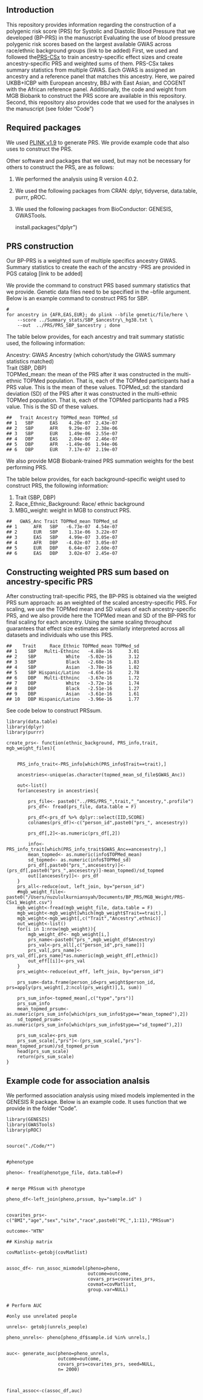 ## Introduction

This repository provides information regarding the construction of a
polygenic risk score (PRS) for Systolic and Diastolic Blood Pressure
that we developed (BP-PRS) in the manuscript Evaluating the use of blood
pressure polygenic risk scores based on the largest available GWAS
across race/ethnic background groups (link to be added) First, we used
and followed the[PRS-CSx](https://github.com/getian107/PRScsx "PRS-CSx")
to train ancestry-specific effect sizes and create ancestry-specific PRS
and weighted sums of them. PRS-CSx takes summary statistics from
multiple GWAS. Each GWAS is assigned an ancestry and a reference panel
that matches this ancestry. Here, we paired UKBB+ICBP with European
ancestry, BBJ with East Asian, and COGENT with the African reference
panel. Additionally, the code and weight from MGB Biobank to construct
the PRS score are available in this repository. Second, this repository
also provides code that we used for the analyses in the manuscript (see
folder “Code”)

## Required packages

We used [PLINK v1.9](https://www.cog-genomics.org/plink/ "PLINK v1.9")
to generate PRS. We provide example code that also uses to construct the
PRS.

Other software and packages that we used, but may not be necessary for
others to construct the PRS, are as follows:  
1. We performed the analysis using R version 4.0.2.  
2. We used the following packages from CRAN: dplyr, tidyverse,
data.table, purrr, pROC.  
3. We used the following packages from BioConductor: GENESIS,
GWASTools.  

    install.packages("dplyr")

## PRS construction

Our BP-PRS is a weighted sum of multiple specifics ancestry GWAS.
Summary statistics to create the each of the ancstry -PRS are provided
in PGS catalog \[link to be added\]

We provide the command to construct PRS based summary statistics that we
provide. Genetic data files need to be specified in the –bfile argument.
Below is an example command to construct PRS for SBP.

    #
    for ancestry in {AFR,EAS,EUR}; do plink --bfile genetic/file/here \
        --score ../Summary_stats/SBP_$ancestry\_hg38.txt \
        --out  ../PRS/PRS_SBP_$ancestry ; done

The table below provides, for each ancestry and trait summary statistic
used, the following information:

Ancestry: GWAS Ancestry (which cohort/study the GWAS summary statistics
matched)  
Trait (SBP, DBP)  
TOPMed\_mean: the mean of the PRS after it was constructed in the
multi-ethnic TOPMed population. That is, each of the TOPMed participants
had a PRS value. This is the mean of these values. TOPMed\_sd: the
standard deviation (SD) of the PRS after it was constructed in the
multi-ethnic TOPMed population. That is, each of the TOPMed participants
had a PRS value. This is the SD of these values.

    ##   Trait Ancestry TOPMed_mean TOPMed_sd
    ## 1   SBP      EAS    4.20e-07  2.43e-07
    ## 2   SBP      AFR    9.29e-07  2.38e-06
    ## 3   SBP      EUR    1.49e-06  2.55e-07
    ## 4   DBP      EAS    2.04e-07  2.46e-07
    ## 5   DBP      AFR   -1.49e-06  1.94e-06
    ## 6   DBP      EUR    7.17e-07  2.19e-07

We also provide MGB Biobank-trained PRS summation weights for the best
performing PRS.

The table below provides, for each background-specific weight used to
construct PRS, the following information:  

1.  Trait (SBP, DBP)  
2.  Race\_Ethnic\_Background: Race/ ethnic background
3.  MBG\_weight: weight in MGB to construct PRS.

<!-- -->

    ##   GWAS_Anc Trait TOPMed_mean TOPMed_sd
    ## 1      AFR   SBP   -6.73e-07  4.54e-07
    ## 2      EUR   SBP    1.31e-06  3.22e-07
    ## 3      EAS   SBP    4.99e-07  3.05e-07
    ## 4      AFR   DBP   -4.02e-07  3.05e-07
    ## 5      EUR   DBP    6.64e-07  2.60e-07
    ## 6      EAS   DBP    3.02e-07  2.45e-07

## Constructing weighted PRS sum based on ancestry-specific PRS

After constructing trait-specific PRS, the BP-PRS is obtained via the
weigted PRS sum approach: as an weighted of the scaled ancestry-specific
PRS. For scaling, we use the TOPMed mean and SD values of each
ancestry-specific PRS, and we also provide here the TOPMed mean and SD
of the BP-PRS for final scaling for each ancestry. Using the same
scaling throughout guarantees that effect size estimates are similarly
interpreted across all datasets and individuals who use this PRS.

    ##    Trait     Race_Ethnic TOPMed_mean TOPMed_sd
    ## 1    SBP   Multi-Ethninc   -4.88e-16      3.01
    ## 2    SBP           White   -5.02e-16      3.12
    ## 3    SBP           Black   -2.68e-16      1.83
    ## 4    SBP           Asian   -3.78e-16      1.82
    ## 5    SBP Hispanic/Latino   -4.65e-16      2.78
    ## 6    DBP   Multi-Ethninc   -3.67e-16      1.72
    ## 7    DBP           White   -3.72e-16      1.74
    ## 8    DBP           Black   -2.51e-16      1.27
    ## 9    DBP           Asian   -3.61e-16      1.61
    ## 10   DBP Hispanic/Latino   -3.96e-16      1.77

See code below to construct PRSsum.

    library(data.table)
    library(dplyr)
    library(purrr)

    create_prs<- function(ethnic_background, PRS_info,trait, mgb_weight_files){
        

        PRS_info_trait<-PRS_info[which(PRS_info$Trait==trait),]
      
        ancestries<-unique(as.character(topmed_mean_sd_file$GWAS_Anc))

        out<-list()
        for(ancesestry in ancestries){
        
            prs_file<- paste0("../PRS/PRS_",trait,"_"ancestry,".profile")
            prs_df<- fread(prs_file, data.table = F)

            prs_df<-prs_df %>% dplyr::select(IID,SCORE)
            colnames(prs_df)<-c("person_id",paste0("prs_", ancesestry))

            prs_df[,2]<-as.numeric(prs_df[,2])
            
            info<-PRS_info_trait[which(PRS_info_trait$GWAS_Anc==ancesestry),]
            mean_topmed<- as.numeric(info$TOPMed_mean)
            sd_topmed<- as.numeric(info$TOPMed_sd)
            prs_df[,paste0("prs_",ancesestry)]<-(prs_df[,paste0("prs_",ancesestry)]-mean_topmed)/sd_topmed
            out[[ancesestry]]<- prs_df
        }
        prs_all<-reduce(out, left_join, by="person_id")
        #mgb_weight_file<-paste0("/Users/nuzululkurniansyah/Documents/BP_PRS/MGB_Weight/PRS-CSx1_Weight.csv")
        mgb_weight<-fread(mgb_weight_file, data.table = F)
        mgb_weight<-mgb_weight[which(mgb_weight$Trait==trait),]
        mgb_weight<-mgb_weight[,c("Trait","Ancestry",ethnic)]
        out_weight<-list()
        for(i in 1:nrow(mgb_weight)){
            mgb_weight_df<- mgb_weight[i,]
            prs_name<-paste0("prs_",mgb_weight_df$Ancestry)
            prs_val<-prs_all[,c("person_id",prs_name])]
            prs_val[,prs_name]<-prs_val_df[,prs_name]*as.numeric(mgb_weight_df[,ethnic])
            out_eff[[i]]<-prs_val
        }
        prs_weight<-reduce(out_eff, left_join, by="person_id")
        
        prs_sum<-data.frame(person_id=prs_weight$person_id, prs=apply(prs_weight[,2:ncol(prs_weight)],1, sum))

        prs_sum_info<-topmed_mean[,c("type","prs")]
        prs_sum_info
        mean_topmed_prsum<- as.numeric(prs_sum_info[which(prs_sum_info$type=="mean_topmed"),2])
        sd_topmed_prsum<- as.numeric(prs_sum_info[which(prs_sum_info$type=="sd_topmed"),2])

        prs_sum_scale<-prs_sum
        prs_sum_scale[,"prs"]<-(prs_sum_scale[,"prs"]-mean_topmed_prsum)/sd_topmed_prsum
        head(prs_sum_scale)
        return(prs_sum_scale)
    }

## Example code for association analsis

We performed association analysis using mixed models implemented in the
GENESIS R package. Below is an example code. It uses function that we
provide in the folder “Code”.

    library(GENESIS)
    library(GWASTools)
    library(pROC)


    source("./Code/*")


    #phenotype

    pheno<- fread(phenotype_file, data.table=F)


    # merge PRSsum with phenotype

    pheno_df<-left_join(pheno,prssum, by="sample.id" )


    covarites_prs<- c("BMI","age","sex","site","race",paste0("PC_",1:11),"PRSsum")

    outcome<-"HTN"

    ## Kinship matrix

    covMatlist<-getobj(covMatlist)


    assoc_df<- run_assoc_mixmodel(pheno=pheno,
                                  outcome=outcome,
                                  covars_prs=covarites_prs, 
                                  covmat=covMatlist,
                                  group.var=NULL)


    # Perform AUC

    #only use unrelated people

    unrels<- getobj(unrels_people)

    pheno_unrels<- pheno[pheno_df$sample.id %in% unrels,]


    auc<- generate_auc(pheno=pheno_unrels,
                       outcome=outcome,
                       covars_prs=covarites_prs, seed=NULL,
                       n= 2000)



    final_assoc<-c(assoc_df,auc)
